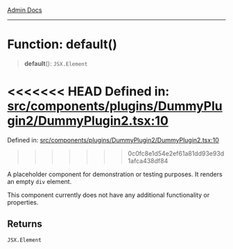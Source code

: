 [Admin Docs](/)

***

# Function: default()

> **default**(): `JSX.Element`

<<<<<<< HEAD
Defined in: [src/components/plugins/DummyPlugin2/DummyPlugin2.tsx:10](https://github.com/abhassen44/talawa-admin/blob/285f7384c3d26b5028a286d84f89b85120d130a2/src/components/plugins/DummyPlugin2/DummyPlugin2.tsx#L10)
=======
Defined in: [src/components/plugins/DummyPlugin2/DummyPlugin2.tsx:10](https://github.com/PalisadoesFoundation/talawa-admin/blob/main/src/components/plugins/DummyPlugin2/DummyPlugin2.tsx#L10)
>>>>>>> 0c0fc8e1d54e2ef61a81dd93e93d1afca438df84

A placeholder component for demonstration or testing purposes.
It renders an empty `div` element.

This component currently does not have any additional functionality
or properties.

## Returns

`JSX.Element`

